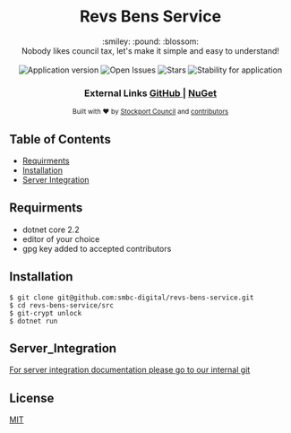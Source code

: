 <h1 align="center">Revs Bens Service</h1>

<div align="center">
  :smiley: :pound: :blossom:
</div>
<div align="center">
  Nobody likes council tax, let's make it simple and easy to understand!
</div>

<br />

<div align="center">
  <img alt="Application version" src="https://img.shields.io/badge/version-1.0.0-brightgreen.svg?style=flat-square" />
  <img alt="Open Issues" src="https://img.shields.io/github/issues/smbc-digital/revs-bens-service">
    <img alt="Stars" src="https://img.shields.io/github/stars/smbc-digital/revs-bens-service">
  <img alt="Stability for application" src="https://img.shields.io/badge/stability-experimental-orange.svg?style=flat-square" />
</div>

<div align="center">
  <h3>
    External Links
    <a href="https://github.com/smbc-digital">
      GitHub
    </a>
    <span> | </span>
    <a href="https://www.nuget.org/profiles/Stockport-Council">
      NuGet
    </a>
  </h3>
</div>

<div align="center">
  <sub>Built with ❤︎ by
  <a href="https://www.stockport.gov.uk">Stockport Council</a> and
  <a href="">
    contributors
  </a>
</div>


## Table of Contents
- [Requirments](#requirments)
- [Installation](#installation)
- [Server Integration](#server_integration)

## Requirments
- dotnet core 2.2
- editor of your choice
- gpg key added to accepted contributors


## Installation
```console
$ git clone git@github.com:smbc-digital/revs-bens-service.git
$ cd revs-bens-service/src
$ git-crypt unlock
$ dotnet run
```

## Server_Integration

[For server integration documentation please go to our internal git](https://git.stockport.gov.uk/devs/dts-documentation/wikis/Verint-Service-Integration)


## License
[MIT](https://tldrlegal.com/license/mit-license)
